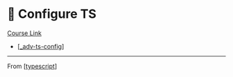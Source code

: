 # 🔵 Configure TS
[Course Link](https://platform.ui.dev/courses/1207737/lectures/26968048)

- [[_adv-ts-config]]

---
From [[typescript]]

[//begin]: # "Autogenerated link references for markdown compatibility"
[_adv-ts-config]: adv-ts-config/_adv-ts-config "Adv TS Config"
[typescript]: ../typescript "TypeScript"
[//end]: # "Autogenerated link references"